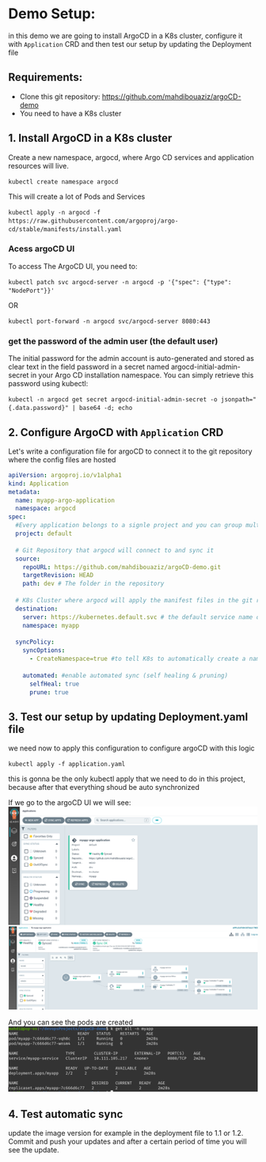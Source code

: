 # Demo Setup:

in this demo we are going to install ArgoCD in a K8s cluster, configure it with `Application` CRD and then test our setup by updating the Deployment file

## Requirements:

- Clone this git repository: https://github.com/mahdibouaziz/argoCD-demo
- You need to have a K8s cluster

## 1. Install ArgoCD in a K8s cluster

Create a new namespace, argocd, where Argo CD services and application resources will live.

`kubectl create namespace argocd`

This will create a lot of Pods and Services

`kubectl apply -n argocd -f https://raw.githubusercontent.com/argoproj/argo-cd/stable/manifests/install.yaml`

### Acess argoCD UI

To access The ArgoCD UI, you need to:

`kubectl patch svc argocd-server -n argocd -p '{"spec": {"type": "NodePort"}}'`

OR

`kubectl port-forward -n argocd svc/argocd-server 8080:443`

### get the password of the admin user (the default user)

The initial password for the admin account is auto-generated and stored as clear text in the field password in a secret named argocd-initial-admin-secret in your Argo CD installation namespace. You can simply retrieve this password using kubectl:

`kubectl -n argocd get secret argocd-initial-admin-secret -o jsonpath="{.data.password}" | base64 -d; echo`

## 2. Configure ArgoCD with `Application` CRD

Let's write a configuration file for argoCD to connect it to the git repository where the config files are hosted

```yaml
apiVersion: argoproj.io/v1alpha1
kind: Application
metadata:
  name: myapp-argo-application
  namespace: argocd
spec:
  #Every application belongs to a signle project and you can group multiple application into a project
  project: default

  # Git Repository that argocd will connect to and sync it
  source:
    repoURL: https://github.com/mahdibouaziz/argoCD-demo.git
    targetRevision: HEAD
    path: dev # The folder in the repository

  # K8s Cluster where argocd will apply the manifest files in the git repository
  destination:
    server: https://kubernetes.default.svc # the default service name of K8s
    namespace: myapp

  syncPolicy:
    syncOptions:
      - CreateNamespace=true #to tell K8s to automatically create a namespace if it doesn't exists

    automated: #enable automated sync (self healing & pruning)
      selfHeal: true
      prune: true
```

## 3. Test our setup by updating Deployment.yaml file

we need now to apply this configuration to configure argoCD with this logic

`kubectl apply -f application.yaml`

this is gonna be the only kubectl apply that we need to do in this project, because after that everything shoud be auto synchronized

If we go to the argoCD UI we will see:
![Alt text](./images/argocd-ui.png?raw=true)
![Alt text](./images/argocd-ui2.png?raw=true)

And you can see the pods are created
![Alt text](./images/demo.png?raw=true)

## 4. Test automatic sync

update the image version for example in the deployment file to 1.1 or 1.2. Commit and push your updates and after a certain period of time you will see the update.

